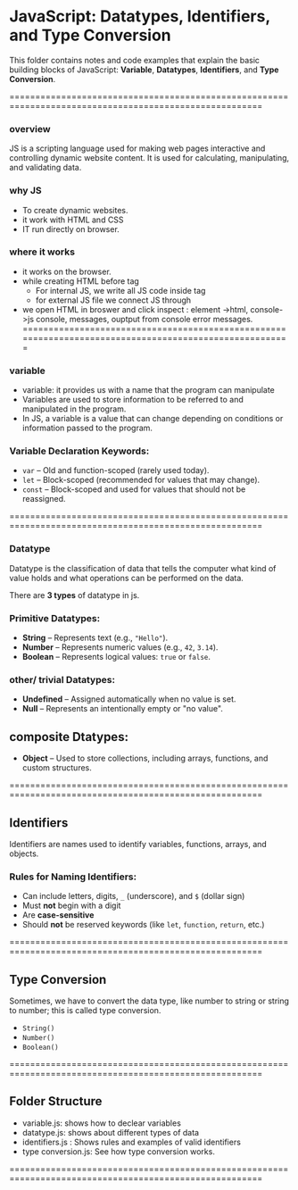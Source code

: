 # JavaScript: Datatypes, Identifiers, and Type Conversion

This folder contains notes and code examples that explain the basic building blocks of JavaScript: **Variable**, **Datatypes**, **Identifiers**, and **Type Conversion**.

=======================================================================================================
### **overview**
JS is a scripting language used for making web pages interactive and controlling dynamic website content.  It is used for calculating, manipulating, and validating data.

### **why JS**
- To create dynamic websites.
- it work with HTML and CSS
- IT run directly on browser.

### **where it works**
- it works on the browser.
- while creating HTML before </body> tag 
    - For internal JS, we write all JS code inside <script> </script> tag
    - for external JS file we connect JS through <script scr='location'> </script>
- we open  HTML in broswer and click inspect : element ->html, console->js console, messages, ouptput from console error messages.
=======================================================================================================

### **variable**

- variable: it provides us with a name that the program can manipulate 
- Variables are used to store information to be referred to and manipulated in the program.
- In JS, a variable is a value that can change depending on conditions or information passed to the program.

### Variable Declaration Keywords:
- `var` – Old and function-scoped (rarely used today).
- `let` – Block-scoped (recommended for values that may change).
- `const` – Block-scoped and used for values that should not be reassigned.

=======================================================================================================

### **Datatype**

Datatype is the classification of data that tells the computer what kind of value holds and what operations can be performed on the data.

There are **3 types** of datatype in js.

### Primitive Datatypes:

- **String** – Represents text (e.g., `"Hello"`).
- **Number** – Represents numeric values (e.g., `42`, `3.14`).
- **Boolean** – Represents logical values: `true` or `false`.

### other/ trivial Datatypes:

- **Undefined** – Assigned automatically when no value is set.
- **Null** – Represents an intentionally empty or "no value".

## composite Dtatypes:

- **Object** – Used to store collections, including arrays, functions, and custom structures.

=======================================================================================================

## Identifiers
Identifiers are names used to identify variables, functions, arrays, and objects.

### Rules for Naming Identifiers:
- Can include letters, digits, `_` (underscore), and `$` (dollar sign)
- Must **not** begin with a digit
- Are **case-sensitive**
- Should **not** be reserved keywords (like `let`, `function`, `return`, etc.)


=======================================================================================================

## Type Conversion

Sometimes, we have to convert the data type, like number to string or string to number; this is called type conversion. 

- `String()`
- `Number()`
- `Boolean()`

=======================================================================================================

## Folder Structure
- variable.js: shows how to declear variables
- datatype.js: shows about different types of data
- identifiers.js : Shows rules and examples of valid identifiers
- type conversion.js: See how type conversion works.

=======================================================================================================
